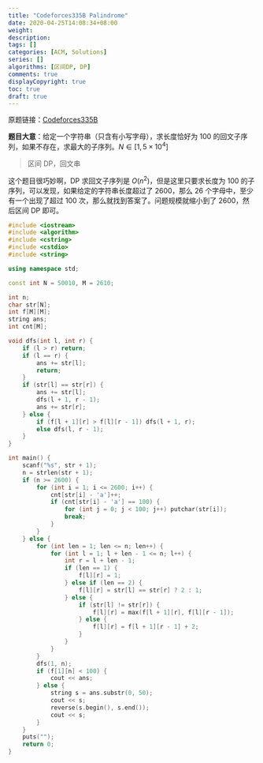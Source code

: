 ```yaml
---
title: "Codeforces335B Palindrome"
date: 2020-04-25T14:08:34+08:00
weight: 
description:
tags: []
categories: [ACM, Solutions]
series: []
algorithms: [区间DP, DP]
comments: true
displayCopyright: true
toc: true
draft: true
---
```


原题链接：[Codeforces335B](https://codeforces.ml/contest/335/problem/B)

**题目大意**：给定一个字符串（只含有小写字母），求长度恰好为 $100$ 的回文子序列，如果不存在，求最大的子序列。$N \in [1,5\times 10^4]$

<!--more-->

> 区间 DP，回文串

这个题目很巧妙啊，DP 求回文子序列是 $O(n^2)$，但是这里只要求长度为 $100$ 的子序列，可以发现，如果给定的字符串长度超过了 $2600$，那么 $26$ 个字母中，至少有一个出现了超过 $100$ 次，那么就找到答案了。问题规模就缩小到了 $2600$，然后区间 DP 即可。

```cpp
#include <iostream>
#include <algorithm>
#include <cstring>
#include <cstdio>
#include <string>

using namespace std;

const int N = 50010, M = 2610;

int n;
char str[N];
int f[M][M];
string ans;
int cnt[M];

void dfs(int l, int r) {
    if (l > r) return;
    if (l == r) {
        ans += str[l];
        return;
    }
    if (str[l] == str[r]) {
        ans += str[l];
        dfs(l + 1, r - 1);
        ans += str[r];
    } else {
        if (f[l + 1][r] > f[l][r - 1]) dfs(l + 1, r);
        else dfs(l, r - 1);
    }
}

int main() {
    scanf("%s", str + 1);
    n = strlen(str + 1);
    if (n >= 2600) {
        for (int i = 1; i <= 2600; i++) {
            cnt[str[i] - 'a']++;
            if (cnt[str[i] - 'a'] == 100) {
                for (int j = 0; j < 100; j++) putchar(str[i]);
                break;
            }
        }
    } else {
        for (int len = 1; len <= n; len++) {
            for (int l = 1; l + len - 1 <= n; l++) {
                int r = l + len - 1;
                if (len == 1) {
                    f[l][r] = 1;
                } else if (len == 2) {
                    f[l][r] = str[l] == str[r] ? 2 : 1;
                } else {
                    if (str[l] != str[r]) {
                        f[l][r] = max(f[l + 1][r], f[l][r - 1]);
                    } else {
                        f[l][r] = f[l + 1][r - 1] + 2;
                    }
                }
            }
        }
        dfs(1, n);
        if (f[1][n] < 100) {
            cout << ans;
        } else {
            string s = ans.substr(0, 50);
            cout << s;
            reverse(s.begin(), s.end());
            cout << s;
        }
    }
    puts("");
    return 0;
}
```

